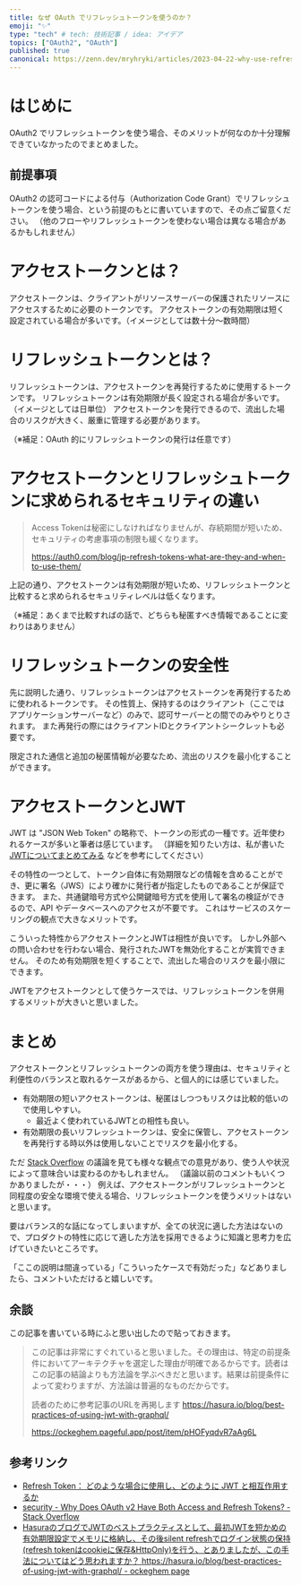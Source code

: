 ```yaml
---
title: なぜ OAuth でリフレッシュトークンを使うのか？
emoji: "✨"
type: "tech" # tech: 技術記事 / idea: アイデア
topics: ["OAuth2", "OAuth"]
published: true
canonical: https://zenn.dev/mryhryki/articles/2023-04-22-why-use-refresh-token
---
```


# はじめに

OAuth2 でリフレッシュトークンを使う場合、そのメリットが何なのか十分理解できていなかったのでまとめました。

## 前提事項

OAuth2 の認可コードによる付与（Authorization Code Grant）でリフレッシュトークンを使う場合、という前提のもとに書いていますので、その点ご留意ください。
（他のフローやリフレッシュトークンを使わない場合は異なる場合があるかもしれません）

# アクセストークンとは？

アクセストークンは、クライアントがリソースサーバーの保護されたリソースにアクセスするために必要のトークンです。
アクセストークンの有効期限は短く設定されている場合が多いです。（イメージとしては数十分〜数時間）

# リフレッシュトークンとは？

リフレッシュトークンは、アクセストークンを再発行するために使用するトークンです。
リフレッシュトークンは有効期限が長く設定される場合が多いです。（イメージとしては日単位）
アクセストークンを発行できるので、流出した場合のリスクが大きく、厳重に管理する必要があります。

（※補足：OAuth 的にリフレッシュトークンの発行は任意です）

# アクセストークンとリフレッシュトークンに求められるセキュリティの違い

> Access Tokenは秘密にしなければなりませんが、存続期間が短いため、セキュリティの考慮事項の制限も緩くなります。
>
> https://auth0.com/blog/jp-refresh-tokens-what-are-they-and-when-to-use-them/

上記の通り、アクセストークンは有効期限が短いため、リフレッシュトークンと比較すると求められるセキュリティレベルは低くなります。

（※補足：あくまで比較すればの話で、どちらも秘匿すべき情報であることに変わりはありません）

# リフレッシュトークンの安全性

先に説明した通り、リフレッシュトークンはアクセストークンを再発行するために使われるトークンです。
その性質上、保持するのはクライアント（ここではアプリケーションサーバーなど）のみで、認可サーバーとの間でのみやりとりされます。
また再発行の際にはクライアントIDとクライアントシークレットも必要です。

限定された通信と追加の秘匿情報が必要なため、流出のリスクを最小化することができます。

# アクセストークンとJWT

JWT は "JSON Web Token" の略称で、トークンの形式の一種です。近年使われるケースが多いと筆者は感じています。
（詳細を知りたい方は、私が書いた [JWTについてまとめてみる](https://zenn.dev/mryhryki/articles/2021-03-28-json-web-token) などを参考にしてください）

その特性の一つとして、トークン自体に有効期限などの情報を含めることができ、更に署名（JWS）により確かに発行者が指定したものであることが保証できます。
また、共通鍵暗号方式や公開鍵暗号方式を使用して署名の検証ができるので、API やデータベースへのアクセスが不要です。
これはサービスのスケーリングの観点で大きなメリットです。

こういった特性からアクセストークンとJWTは相性が良いです。
しかし外部への問い合わせを行わない場合、発行されたJWTを無効化することが実質できません。
そのため有効期限を短くすることで、流出した場合のリスクを最小限にできます。

JWTをアクセストークンとして使うケースでは、リフレッシュトークンを併用するメリットが大きいと思いました。

# まとめ

アクセストークンとリフレッシュトークンの両方を使う理由は、セキュリティと利便性のバランスと取れるケースがあるから、と個人的には感じていました。

- 有効期限の短いアクセストークンは、秘匿はしつつもリスクは比較的低いので使用しやすい。
  - 最近よく使われているJWTとの相性も良い。
- 有効期限の長いリフレッシュトークンは、安全に保管し、アクセストークンを再発行する時以外は使用しないことでリスクを最小化する。

ただ [Stack Overflow](https://stackoverflow.com/questions/3487991) の議論を見ても様々な観点での意見があり、使う人や状況によって意味合いは変わるのかもしれません。
（議論以前のコメントもいくつかありましたが・・・）
例えば、アクセストークンがリフレッシュトークンと同程度の安全な環境で使える場合、リフレッシュトークンを使うメリットはないと思います。

要はバランス的な話になってしまいますが、全ての状況に適した方法はないので、プロダクトの特性に応じて適した方法を採用できるように知識と思考力を広げていきたいところです。

「ここの説明は間違っている」「こういったケースで有効だった」などありましたら、コメントいただけると嬉しいです。

## 余談

この記事を書いている時にふと思い出したので貼っておきます。

> この記事は非常にすぐれていると思いました。その理由は、特定の前提条件においてアーキテクチャを選定した理由が明確であるからです。読者はこの記事の結論よりも方法論を学ぶべきだと思います。結果は前提条件によって変わりますが、方法論は普遍的なものだからです。
>
> 読者のために参考記事のURLを再掲します
> https://hasura.io/blog/best-practices-of-using-jwt-with-graphql/
> 
> https://ockeghem.pageful.app/post/item/pHOFyqdvR7aAg6L

## 参考リンク

- [Refresh Token： どのような場合に使用し、どのように JWT と相互作用するか](https://auth0.com/blog/jp-refresh-tokens-what-are-they-and-when-to-use-them/)
- [security - Why Does OAuth v2 Have Both Access and Refresh Tokens? - Stack Overflow](https://stackoverflow.com/questions/3487991)
- [HasuraのブログでJWTのベストプラクティスとして、最初JWTを短かめの有効期限設定でメモリに格納し、その後silent refreshでログイン状態の保持\(refresh tokenはcookieに保存&HttpOnly\)を行う、とありましたが、この手法についてはどう思われますか？ https://hasura.io/blog/best-practices-of-using-jwt-with-graphql/ - ockeghem page](https://ockeghem.pageful.app/post/item/pHOFyqdvR7aAg6L)
